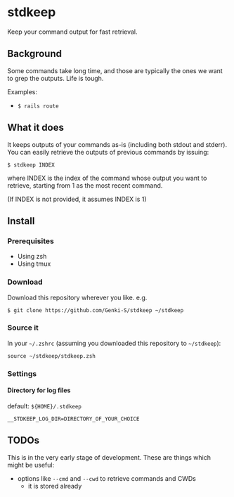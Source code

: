 # stdkeep

Keep your command output for fast retrieval.

## Background

Some commands take long time, and those are typically the ones we want to grep
the outputs. Life is tough.

Examples:

- `$ rails route`

## What it does

It keeps outputs of your commands as-is (including both stdout and stderr).
You can easily retrieve the outputs of previous commands by issuing:

```
$ stdkeep INDEX
```

where INDEX is the index of the command whose output you want to retrieve,
starting from 1 as the most recent command.

(If INDEX is not provided, it assumes INDEX is 1)

## Install

### Prerequisites

- Using zsh
- Using tmux

### Download

Download this repository wherever you like.
e.g.

```
$ git clone https://github.com/Genki-S/stdkeep ~/stdkeep
```

### Source it

In your `~/.zshrc` (assuming you downloaded this repository to `~/stdkeep`):

```
source ~/stdkeep/stdkeep.zsh
```

### Settings

#### Directory for log files

default: `${HOME}/.stdkeep`

```
__STDKEEP_LOG_DIR=DIRECTORY_OF_YOUR_CHOICE
```

## TODOs

This is in the very early stage of development.
These are things which might be useful:

- options like `--cmd` and `--cwd` to retrieve commands and CWDs
  - it is stored already
